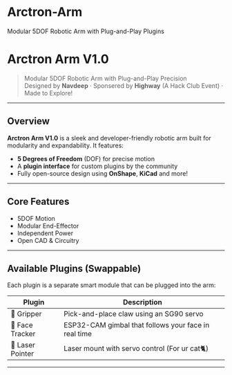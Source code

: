 # Arctron-Arm
Modular 5DOF Robotic Arm with Plug-and-Play Plugins
# Arctron Arm V1.0

> Modular 5DOF Robotic Arm with Plug-and-Play Precision  
> Designed by **Navdeep** · Sponsered by **Highway** (A Hack Club Event) · Made to Explore!

---

## Overview

**Arctron Arm V1.0** is a sleek and developer-friendly robotic arm built for modularity and expandability. It features:

-  **5 Degrees of Freedom** (DOF) for precise motion
-  A **plugin interface** for custom plugins by the community
-  Fully open-source design using **OnShape**, **KiCad** and more!


---

##  Core Features


- 5DOF Motion             
- Modular End-Effector   
- Independent Power      
- Open CAD & Circuitry   

---

##  Available Plugins (Swappable)

Each plugin is a separate smart module that can be plugged into the arm:

| Plugin                 | Description                                           |
|------------------------|-------------------------------------------------------|
| 🤖 Gripper             | Pick-and-place claw using an SG90 servo              |
| 📸 Face Tracker        | ESP32-CAM gimbal that follows your face in real time |
| 🔴 Laser Pointer       | Laser mount with servo control (For ur cat🐈)     |

---

